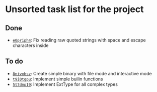 # Unsorted task list for the project

## Done
  - [`e0priph4`](todo/e0priph4.md): Fix reading raw quoted strings with space and escape characters inside


## To do

  - [`8nivxbsz`](todo/8nivxbsz.md): Create simple binary with file mode and interactive mode
  - [`t9i0tgpu`](todo/t9i0tgpu.md): Implement simple builin functions
  - [`5t7dmp19`](todo/5t7dmp19.md): Implement ExtType for all complex types
